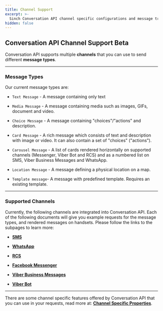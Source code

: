 ```yaml
---
title: Channel Support
excerpt: >-
  Sinch Conversation API channel specific configurations and message transcoding.
hidden: false
---
```


## Conversation API Channel Support <span class="betabadge">Beta</span>

Conversation API supports multiple **channels** that you can use to send different **message types**. 

---

### Message Types

Our current message types are:

* `Text Message` - A message containing only text

* `Media Message` - A message containing media such as images, GIFs, document and video.

* `Choice Message` - A message containing "choices"/"actions" and description.

* `Card Message` - A rich message which consists of text and description with image or video. It can also contain a set of "choices" ("actions").

* `Carousel Message` - A list of cards rendered horizontally on supported channels (Messenger, Viber Bot and RCS) and as a numbered list on SMS, Viber Business Messages and WhatsApp.

* `Location Message` - A message defining a physical location on a map.

* `Template message`- A message with predefined template. Requires an existing template.

---

### Supported Channels

Currently, the following channels are integrated into Conversation API. Each of the following documents will give you example requests for the message types, and rendered messages on handsets.
Please follow the links to the subpages to learn more:

* [**SMS**](doc:conversation-sms) 

* [**WhatsApp**](doc:conversation-whatsapp) 

* [**RCS**](doc:conversation-rcs)

* [**Facebook Messenger**](doc:conversation-facebook-messenger)

* [**Viber Business Messages**](doc:conversation-viber-business)

* [**Viber Bot**](doc:conversation-viber-bot)

---
There are some channel specific features offered by Conversation API that you can use in your requests, read more at: [**Channel Specific Properties**](doc:conversation-channel-properties).
